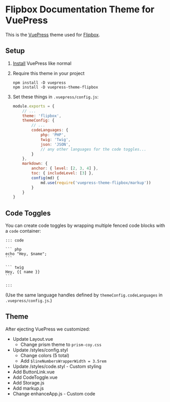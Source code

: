 # Flipbox Documentation Theme for VuePress

This is the [VuePress](https://vuepress.vuejs.org/) theme used for [Flipbox](https://flipboxdigital.com/).

## Setup

1. [Install](https://vuepress.vuejs.org/guide/getting-started.html) VuePress like normal
2. Require this theme in your project

    ```
    npm install -D vuepress
    npm install -D vuepress-theme-flipbox
    ```

3. Set these things in `.vuepress/config.js`:

    ```js
    module.exports = {
        // ...
        theme: 'flipbox',
        themeConfig: {
            // ...
            codeLanguages: {
                php: 'PHP',
                twig: 'Twig',
                json: 'JSON',
                // any other languages for the code toggles...
            }
        },
        markdown: {
            anchor: { level: [2, 3, 4] },
            toc: { includeLevel: [3] },
            config(md) {
                md.use(require('vuepress-theme-flipbox/markup'))
            }
        }
    }
    ```

## Code Toggles

You can create code toggles by wrapping multiple fenced code blocks with a `code` container:

    ::: code
    
    ``` php
    echo "Hey, $name";
    ```
    
    ``` twig
    Hey, {{ name }}
    ```
    
    :::

(Use the same language handles defined by `themeConfig.codeLanguages` in `.vuepress/config.js`.)

## Theme

After ejecting VuePress we customized:

- Update Layout.vue
  - Change prism theme to `prism-coy.css`
- Update /styles/config.styl
  - Change colors (5 total)
  - Add `$lineNumbersWrapperWidth = 3.5rem`
- Update /styles/code.styl - Custom styling
- Add ButtonLink.vue
- Add CodeToggle.vue
- Add Storage.js
- Add markup.js
- Change enhanceApp.js - Custom code